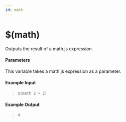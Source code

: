 ```yaml
---
id: math
---
```


# $(math)

Outputs the result of a math.js expression.

#### Parameters

This variable takes a math.js expression as a parameter.

#### Example Input

> `$(math 2 + 2)`

#### Example Output

> `4`
